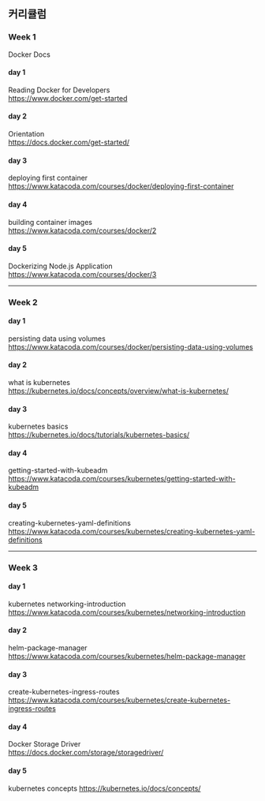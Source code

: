 ## 커리큘럼

### Week 1

Docker Docs

#### day 1

Reading Docker for Developers  
https://www.docker.com/get-started

#### day 2

Orientation  
https://docs.docker.com/get-started/

#### day 3

deploying first container  
https://www.katacoda.com/courses/docker/deploying-first-container

#### day 4

building container images  
https://www.katacoda.com/courses/docker/2

#### day 5

Dockerizing Node.js Application  
https://www.katacoda.com/courses/docker/3

---

### Week 2

#### day 1

persisting data using volumes  
https://www.katacoda.com/courses/docker/persisting-data-using-volumes

#### day 2

what is kubernetes  
https://kubernetes.io/docs/concepts/overview/what-is-kubernetes/

#### day 3

kubernetes basics  
https://kubernetes.io/docs/tutorials/kubernetes-basics/

#### day 4

getting-started-with-kubeadm  
https://www.katacoda.com/courses/kubernetes/getting-started-with-kubeadm

#### day 5

creating-kubernetes-yaml-definitions  
https://www.katacoda.com/courses/kubernetes/creating-kubernetes-yaml-definitions

---

### Week 3

#### day 1

kubernetes networking-introduction  
https://www.katacoda.com/courses/kubernetes/networking-introduction

#### day 2

helm-package-manager  
https://www.katacoda.com/courses/kubernetes/helm-package-manager

#### day 3

create-kubernetes-ingress-routes  
https://www.katacoda.com/courses/kubernetes/create-kubernetes-ingress-routes

#### day 4

Docker Storage Driver  
https://docs.docker.com/storage/storagedriver/

#### day 5

kubernetes concepts
https://kubernetes.io/docs/concepts/
